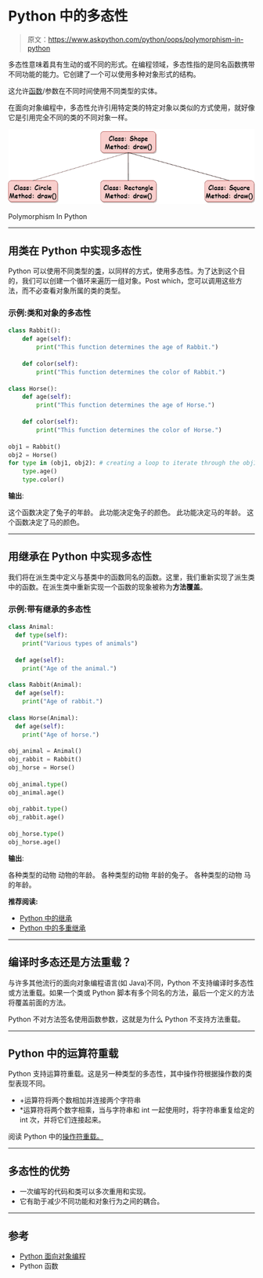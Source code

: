 # Python 中的多态性

> 原文：<https://www.askpython.com/python/oops/polymorphism-in-python>

多态性意味着具有生动的或不同的形式。在编程领域，多态性指的是同名函数携带不同功能的能力。它创建了一个可以使用多种对象形式的结构。

这允许[函数](https://www.askpython.com/python/python-functions)/参数在不同时间使用不同类型的实体。

在面向对象编程中，多态性允许引用特定类的特定对象以类似的方式使用，就好像它是引用完全不同的类的不同对象一样。

![Polymorphism In Python](img/2a92fefc3bf613f7638fa2be2210bae1.png)

Polymorphism In Python

* * *

## 用类在 Python 中实现多态性

Python 可以使用不同类型的[类](https://www.askpython.com/python/oops/python-classes-objects)，以同样的方式，使用多态性。为了达到这个目的，我们可以创建一个循环来遍历一组对象。Post which，您可以调用这些方法，而不必查看对象所属的类的类型。

### 示例:类和对象的多态性

```py
class Rabbit(): 
    def age(self): 
        print("This function determines the age of Rabbit.") 

    def color(self): 
        print("This function determines the color of Rabbit.") 

class Horse(): 
    def age(self): 
        print("This function determines the age of Horse.") 

    def color(self): 
        print("This function determines the color of Horse.") 

obj1 = Rabbit() 
obj2 = Horse() 
for type in (obj1, obj2): # creating a loop to iterate through the obj1, obj2
    type.age() 
    type.color() 

```

**输出**:

这个函数决定了兔子的年龄。
此功能决定兔子的颜色。
此功能决定马的年龄。
这个函数决定了马的颜色。

* * *

## 用继承在 Python 中实现多态性

我们将在派生类中定义与基类中的函数同名的函数。这里，我们重新实现了派生类中的函数。在派生类中重新实现一个函数的现象被称为**方法覆盖**。

### 示例:带有继承的多态性

```py
class Animal: 
  def type(self): 
    print("Various types of animals") 

  def age(self): 
    print("Age of the animal.") 

class Rabbit(Animal): 
  def age(self): 
    print("Age of rabbit.") 

class Horse(Animal): 
  def age(self): 
    print("Age of horse.") 

obj_animal = Animal() 
obj_rabbit = Rabbit() 
obj_horse = Horse() 

obj_animal.type() 
obj_animal.age() 

obj_rabbit.type() 
obj_rabbit.age() 

obj_horse.type() 
obj_horse.age() 

```

**输出**:

各种类型的动物
动物的年龄。
各种类型的动物
年龄的兔子。
各种类型的动物
马的年龄。

**推荐阅读:**

*   [Python 中的继承](https://www.askpython.com/python/oops/inheritance-in-python)
*   [Python 中的多重继承](https://www.askpython.com/python/oops/python-multiple-inheritance)

* * *

## 编译时多态还是方法重载？

与许多其他流行的面向对象编程语言(如 Java)不同，Python 不支持编译时多态性或方法重载。如果一个类或 Python 脚本有多个同名的方法，最后一个定义的方法将覆盖前面的方法。

Python 不对方法签名使用函数参数，这就是为什么 Python 不支持方法重载。

* * *

## Python 中的运算符重载

Python 支持运算符重载。这是另一种类型的多态性，其中操作符根据操作数的类型表现不同。

*   +运算符将两个数相加并连接两个字符串
*   *运算符将两个数字相乘，当与字符串和 int 一起使用时，将字符串重复给定的 int 次，并将它们连接起来。

阅读 Python 中的[操作符重载。](https://www.askpython.com/python/operator-overloading-in-python)

* * *

## 多态性的优势

*   一次编写的代码和类可以多次重用和实现。
*   它有助于减少不同功能和对象行为之间的耦合。

* * *

## 参考

*   [Python 面向对象编程](https://www.askpython.com/python/oops/object-oriented-programming-python)
*   Python 函数